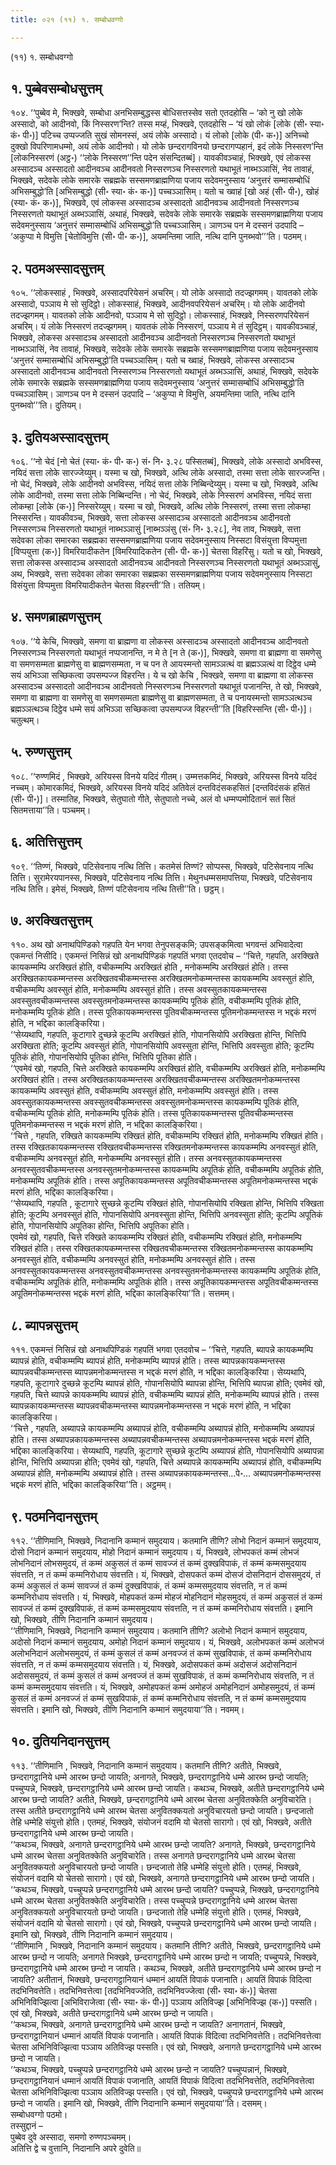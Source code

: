 ```yaml
---
title: ०२१ (११) १. सम्बोधवग्गो

---
```

(११) १. सम्बोधवग्गो  


## १. पुब्बेवसम्बोधसुत्तम्

१०४. ‘‘पुब्बेव मे, भिक्खवे, सम्बोधा अनभिसम्बुद्धस्स बोधिसत्तस्सेव सतो एतदहोसि – ‘को नु खो लोके अस्सादो, को आदीनवो, किं निस्सरण’न्ति? तस्स मय्हं, भिक्खवे, एतदहोसि – ‘यं खो लोकं [लोके (सी॰ स्या॰ कं॰ पी॰)] पटिच्च उप्पज्जति सुखं सोमनस्सं, अयं लोके अस्सादो। यं लोको [लोके (पी॰ क॰)] अनिच्चो दुक्खो विपरिणामधम्मो, अयं लोके आदीनवो। यो लोके छन्दरागविनयो छन्दरागप्पहानं, इदं लोके निस्सरण’न्ति [लोकनिस्सरणं (अट्ठ॰) ‘‘लोके निस्सरण’’न्ति पदेन संसन्दितब्बं]। यावकीवञ्चाहं, भिक्खवे, एवं लोकस्स अस्सादञ्च अस्सादतो आदीनवञ्च आदीनवतो निस्सरणञ्च निस्सरणतो यथाभूतं नाब्भञ्ञासिं, नेव तावाहं, भिक्खवे, सदेवके लोके समारके सब्रह्मके सस्समणब्राह्मणिया पजाय सदेवमनुस्साय ‘अनुत्तरं सम्मासम्बोधिं अभिसम्बुद्धो’ति [अभिसम्बुद्धो (सी॰ स्या॰ कं॰ क॰)] पच्चञ्ञासिम्। यतो च ख्वाहं [खो अहं (सी॰ पी॰), खोहं (स्या॰ कं॰ क॰)], भिक्खवे, एवं लोकस्स अस्सादञ्च अस्सादतो आदीनवञ्च आदीनवतो निस्सरणञ्च निस्सरणतो यथाभूतं अब्भञ्ञासिं, अथाहं, भिक्खवे, सदेवके लोके समारके सब्रह्मके सस्समणब्राह्मणिया पजाय सदेवमनुस्साय ‘अनुत्तरं सम्मासम्बोधिं अभिसम्बुद्धो’ति पच्चञ्ञासिम्। ञाणञ्च पन मे दस्सनं उदपादि – ‘अकुप्पा मे विमुत्ति [चेतोविमुत्ति (सी॰ पी॰ क॰)], अयमन्तिमा जाति, नत्थि दानि पुनब्भवो’’’ति। पठमम्।  


## २. पठमअस्सादसुत्तम्

१०५. ‘‘लोकस्साहं , भिक्खवे, अस्सादपरियेसनं अचरिम्। यो लोके अस्सादो तदज्झगमम्। यावतको लोके अस्सादो, पञ्ञाय मे सो सुदिट्ठो। लोकस्साहं, भिक्खवे, आदीनवपरियेसनं अचरिम्। यो लोके आदीनवो तदज्झगमम्। यावतको लोके आदीनवो, पञ्ञाय मे सो सुदिट्ठो। लोकस्साहं, भिक्खवे, निस्सरणपरियेसनं अचरिम्। यं लोके निस्सरणं तदज्झगमम्। यावतकं लोके निस्सरणं, पञ्ञाय मे तं सुदिट्ठम्। यावकीवञ्चाहं, भिक्खवे, लोकस्स अस्सादञ्च अस्सादतो आदीनवञ्च आदीनवतो निस्सरणञ्च निस्सरणतो यथाभूतं नाब्भञ्ञासिं, नेव तावाहं, भिक्खवे, सदेवके लोके समारके सब्रह्मके सस्समणब्राह्मणिया पजाय सदेवमनुस्साय ‘अनुत्तरं सम्मासम्बोधिं अभिसम्बुद्धो’ति पच्चञ्ञासिम्। यतो च ख्वाहं, भिक्खवे, लोकस्स अस्सादञ्च अस्सादतो आदीनवञ्च आदीनवतो निस्सरणञ्च निस्सरणतो यथाभूतं अब्भञ्ञासिं, अथाहं, भिक्खवे, सदेवके लोके समारके सब्रह्मके सस्समणब्राह्मणिया पजाय सदेवमनुस्साय ‘अनुत्तरं सम्मासम्बोधिं अभिसम्बुद्धो’ति पच्चञ्ञासिम्। ञाणञ्च पन मे दस्सनं उदपादि – ‘अकुप्पा मे विमुत्ति, अयमन्तिमा जाति, नत्थि दानि पुनब्भवो’’’ति। दुतियम्।  


## ३. दुतियअस्सादसुत्तम्

१०६. ‘‘नो चेदं [नो चेतं (स्या॰ कं॰ पी॰ क॰) सं॰ नि॰ ३.२८ पस्सितब्बं], भिक्खवे, लोके अस्सादो अभविस्स, नयिदं सत्ता लोके सारज्जेय्युम्। यस्मा च खो, भिक्खवे, अत्थि लोके अस्सादो, तस्मा सत्ता लोके सारज्जन्ति। नो चेदं, भिक्खवे, लोके आदीनवो अभविस्स, नयिदं सत्ता लोके निब्बिन्देय्युम्। यस्मा च खो, भिक्खवे, अत्थि लोके आदीनवो, तस्मा सत्ता लोके निब्बिन्दन्ति। नो चेदं, भिक्खवे, लोके निस्सरणं अभविस्स, नयिदं सत्ता लोकम्हा [लोके (क॰)] निस्सरेय्युम्। यस्मा च खो, भिक्खवे, अत्थि लोके निस्सरणं, तस्मा सत्ता लोकम्हा निस्सरन्ति। यावकीवञ्च, भिक्खवे, सत्ता लोकस्स अस्सादञ्च अस्सादतो आदीनवञ्च आदीनवतो निस्सरणञ्च निस्सरणतो यथाभूतं नाब्भञ्ञासुं [नाब्भञ्ञंसु (सं॰ नि॰ ३.२८], नेव ताव, भिक्खवे, सत्ता सदेवका लोका समारका सब्रह्मका सस्समणब्राह्मणिया पजाय सदेवमनुस्साय निस्सटा विसंयुत्ता विप्पमुत्ता [विप्पयुत्ता (क॰)] विमरियादीकतेन [विमरियादिकतेन (सी॰ पी॰ क॰)] चेतसा विहरिंसु। यतो च खो, भिक्खवे, सत्ता लोकस्स अस्सादञ्च अस्सादतो आदीनवञ्च आदीनवतो निस्सरणञ्च निस्सरणतो यथाभूतं अब्भञ्ञासुं, अथ, भिक्खवे, सत्ता सदेवका लोका समारका सब्रह्मका सस्समणब्राह्मणिया पजाय सदेवमनुस्साय निस्सटा विसंयुत्ता विप्पमुत्ता विमरियादीकतेन चेतसा विहरन्ती’’ति। ततियम्।  


## ४. समणब्राह्मणसुत्तम्

१०७. ‘‘ये केचि, भिक्खवे, समणा वा ब्राह्मणा वा लोकस्स अस्सादञ्च अस्सादतो आदीनवञ्च आदीनवतो निस्सरणञ्च निस्सरणतो यथाभूतं नप्पजानन्ति, न मे ते [न ते (क॰)], भिक्खवे, समणा वा ब्राह्मणा वा समणेसु वा समणसम्मता ब्राह्मणेसु वा ब्राह्मणसम्मता, न च पन ते आयस्मन्तो सामञ्ञत्थं वा ब्रह्मञ्ञत्थं वा दिट्ठेव धम्मे सयं अभिञ्ञा सच्छिकत्वा उपसम्पज्ज विहरन्ति। ये च खो केचि , भिक्खवे, समणा वा ब्राह्मणा वा लोकस्स अस्सादञ्च अस्सादतो आदीनवञ्च आदीनवतो निस्सरणञ्च निस्सरणतो यथाभूतं पजानन्ति, ते खो, भिक्खवे, समणा वा ब्राह्मणा वा समणेसु वा समणसम्मता ब्राह्मणेसु वा ब्राह्मणसम्मता, ते च पनायस्मन्तो सामञ्ञत्थञ्च ब्रह्मञ्ञत्थञ्च दिट्ठेव धम्मे सयं अभिञ्ञा सच्छिकत्वा उपसम्पज्ज विहरन्ती’’ति [विहरिस्सन्ति (सी॰ पी॰)]। चतुत्थम्।  


## ५. रुण्णसुत्तम्

१०८. ‘‘रुण्णमिदं , भिक्खवे, अरियस्स विनये यदिदं गीतम्। उम्मत्तकमिदं, भिक्खवे, अरियस्स विनये यदिदं नच्चम्। कोमारकमिदं, भिक्खवे, अरियस्स विनये यदिदं अतिवेलं दन्तविदंसकहसितं [दन्तविदंसकं हसितं (सी॰ पी॰)]। तस्मातिह, भिक्खवे, सेतुघातो गीते, सेतुघातो नच्चे, अलं वो धम्मप्पमोदितानं सतं सितं सितमत्ताया’’ति। पञ्चमम्।  


## ६. अतित्तिसुत्तम्

१०९. ‘‘तिण्णं, भिक्खवे, पटिसेवनाय नत्थि तित्ति। कतमेसं तिण्णं? सोप्पस्स, भिक्खवे, पटिसेवनाय नत्थि तित्ति। सुरामेरयपानस्स, भिक्खवे, पटिसेवनाय नत्थि तित्ति। मेथुनधम्मसमापत्तिया, भिक्खवे, पटिसेवनाय नत्थि तित्ति। इमेसं, भिक्खवे, तिण्णं पटिसेवनाय नत्थि तित्ती’’ति। छट्ठम्।  


## ७. अरक्खितसुत्तम्

११०. अथ खो अनाथपिण्डिको गहपति येन भगवा तेनुपसङ्कमि; उपसङ्कमित्वा भगवन्तं अभिवादेत्वा एकमन्तं निसीदि। एकमन्तं निसिन्नं खो अनाथपिण्डिकं गहपतिं भगवा एतदवोच – ‘‘चित्ते, गहपति, अरक्खिते कायकम्मम्पि अरक्खितं होति, वचीकम्मम्पि अरक्खितं होति , मनोकम्मम्पि अरक्खितं होति। तस्स अरक्खितकायकम्मन्तस्स अरक्खितवचीकम्मन्तस्स अरक्खितमनोकम्मन्तस्स कायकम्मम्पि अवस्सुतं होति, वचीकम्मम्पि अवस्सुतं होति, मनोकम्मम्पि अवस्सुतं होति। तस्स अवस्सुतकायकम्मन्तस्स अवस्सुतवचीकम्मन्तस्स अवस्सुतमनोकम्मन्तस्स कायकम्मम्पि पूतिकं होति, वचीकम्मम्पि पूतिकं होति, मनोकम्मम्पि पूतिकं होति। तस्स पूतिकायकम्मन्तस्स पूतिवचीकम्मन्तस्स पूतिमनोकम्मन्तस्स न भद्दकं मरणं होति, न भद्दिका कालङ्किरिया।  
‘‘सेय्यथापि, गहपति, कूटागारे दुच्छन्ने कूटम्पि अरक्खितं होति, गोपानसियोपि अरक्खिता होन्ति, भित्तिपि अरक्खिता होति; कूटम्पि अवस्सुतं होति, गोपानसियोपि अवस्सुता होन्ति, भित्तिपि अवस्सुता होति; कूटम्पि पूतिकं होति, गोपानसियोपि पूतिका होन्ति, भित्तिपि पूतिका होति।  
‘‘एवमेवं खो, गहपति, चित्ते अरक्खिते कायकम्मम्पि अरक्खितं होति, वचीकम्मम्पि अरक्खितं होति, मनोकम्मम्पि अरक्खितं होति। तस्स अरक्खितकायकम्मन्तस्स अरक्खितवचीकम्मन्तस्स अरक्खितमनोकम्मन्तस्स कायकम्मम्पि अवस्सुतं होति, वचीकम्मम्पि अवस्सुतं होति, मनोकम्मम्पि अवस्सुतं होति। तस्स अवस्सुतकायकम्मन्तस्स अवस्सुतवचीकम्मन्तस्स अवस्सुतमनोकम्मन्तस्स कायकम्मम्पि पूतिकं होति, वचीकम्मम्पि पूतिकं होति, मनोकम्मम्पि पूतिकं होति। तस्स पूतिकायकम्मन्तस्स पूतिवचीकम्मन्तस्स पूतिमनोकम्मन्तस्स न भद्दकं मरणं होति, न भद्दिका कालङ्किरिया।  
‘‘चित्ते , गहपति, रक्खिते कायकम्मम्पि रक्खितं होति, वचीकम्मम्पि रक्खितं होति, मनोकम्मम्पि रक्खितं होति। तस्स रक्खितकायकम्मन्तस्स रक्खितवचीकम्मन्तस्स रक्खितमनोकम्मन्तस्स कायकम्मम्पि अनवस्सुतं होति, वचीकम्मम्पि अनवस्सुतं होति, मनोकम्मम्पि अनवस्सुतं होति। तस्स अनवस्सुतकायकम्मन्तस्स अनवस्सुतवचीकम्मन्तस्स अनवस्सुतमनोकम्मन्तस्स कायकम्मम्पि अपूतिकं होति, वचीकम्मम्पि अपूतिकं होति, मनोकम्मम्पि अपूतिकं होति। तस्स अपूतिकायकम्मन्तस्स अपूतिवचीकम्मन्तस्स अपूतिमनोकम्मन्तस्स भद्दकं मरणं होति, भद्दिका कालङ्किरिया।  
‘‘सेय्यथापि, गहपति , कूटागारे सुच्छन्ने कूटम्पि रक्खितं होति, गोपानसियोपि रक्खिता होन्ति, भित्तिपि रक्खिता होति; कूटम्पि अनवस्सुतं होति, गोपानसियोपि अनवस्सुता होन्ति, भित्तिपि अनवस्सुता होति; कूटम्पि अपूतिकं होति, गोपानसियोपि अपूतिका होन्ति, भित्तिपि अपूतिका होति।  
एवमेवं खो, गहपति, चित्ते रक्खिते कायकम्मम्पि रक्खितं होति, वचीकम्मम्पि रक्खितं होति, मनोकम्मम्पि रक्खितं होति। तस्स रक्खितकायकम्मन्तस्स रक्खितवचीकम्मन्तस्स रक्खितमनोकम्मन्तस्स कायकम्मम्पि अनवस्सुतं होति, वचीकम्मम्पि अनवस्सुतं होति, मनोकम्मम्पि अनवस्सुतं होति। तस्स अनवस्सुतकायकम्मन्तस्स अनवस्सुतवचीकम्मन्तस्स अनवस्सुतमनोकम्मन्तस्स कायकम्मम्पि अपूतिकं होति, वचीकम्मम्पि अपूतिकं होति, मनोकम्मम्पि अपूतिकं होति। तस्स अपूतिकायकम्मन्तस्स अपूतिवचीकम्मन्तस्स अपूतिमनोकम्मन्तस्स भद्दकं मरणं होति, भद्दिका कालङ्किरिया’’ति। सत्तमम्।  


## ८. ब्यापन्नसुत्तम्

१११. एकमन्तं निसिन्नं खो अनाथपिण्डिकं गहपतिं भगवा एतदवोच – ‘‘चित्ते, गहपति, ब्यापन्ने कायकम्मम्पि ब्यापन्नं होति, वचीकम्मम्पि ब्यापन्नं होति, मनोकम्मम्पि ब्यापन्नं होति। तस्स ब्यापन्नकायकम्मन्तस्स ब्यापन्नवचीकम्मन्तस्स ब्यापन्नमनोकम्मन्तस्स न भद्दकं मरणं होति, न भद्दिका कालङ्किरिया। सेय्यथापि, गहपति, कूटागारे दुच्छन्ने कूटम्पि ब्यापन्नं होति, गोपानसियोपि ब्यापन्ना होन्ति, भित्तिपि ब्यापन्ना होति; एवमेवं खो, गहपति, चित्ते ब्यापन्ने कायकम्मम्पि ब्यापन्नं होति, वचीकम्मम्पि ब्यापन्नं होति, मनोकम्मम्पि ब्यापन्नं होति। तस्स ब्यापन्नकायकम्मन्तस्स ब्यापन्नवचीकम्मन्तस्स ब्यापन्नमनोकम्मन्तस्स न भद्दकं मरणं होति, न भद्दिका कालङ्किरिया।  
‘‘चित्ते , गहपति, अब्यापन्ने कायकम्मम्पि अब्यापन्नं होति, वचीकम्मम्पि अब्यापन्नं होति, मनोकम्मम्पि अब्यापन्नं होति। तस्स अब्यापन्नकायकम्मन्तस्स अब्यापन्नवचीकम्मन्तस्स अब्यापन्नमनोकम्मन्तस्स भद्दकं मरणं होति, भद्दिका कालङ्किरिया। सेय्यथापि, गहपति, कूटागारे सुच्छन्ने कूटम्पि अब्यापन्नं होति, गोपानसियोपि अब्यापन्ना होन्ति, भित्तिपि अब्यापन्ना होति; एवमेवं खो, गहपति, चित्ते अब्यापन्ने कायकम्मम्पि अब्यापन्नं होति, वचीकम्मम्पि अब्यापन्नं होति, मनोकम्मम्पि अब्यापन्नं होति। तस्स अब्यापन्नकायकम्मन्तस्स…पे॰… अब्यापन्नमनोकम्मन्तस्स भद्दकं मरणं होति, भद्दिका कालङ्किरिया’’ति। अट्ठमम्।  


## ९. पठमनिदानसुत्तम्

११२. ‘‘तीणिमानि, भिक्खवे, निदानानि कम्मानं समुदयाय। कतमानि तीणि? लोभो निदानं कम्मानं समुदयाय, दोसो निदानं कम्मानं समुदयाय, मोहो निदानं कम्मानं समुदयाय। यं, भिक्खवे, लोभपकतं कम्मं लोभजं लोभनिदानं लोभसमुदयं, तं कम्मं अकुसलं तं कम्मं सावज्जं तं कम्मं दुक्खविपाकं, तं कम्मं कम्मसमुदयाय संवत्तति, न तं कम्मं कम्मनिरोधाय संवत्तति। यं, भिक्खवे, दोसपकतं कम्मं दोसजं दोसनिदानं दोससमुदयं, तं कम्मं अकुसलं तं कम्मं सावज्जं तं कम्मं दुक्खविपाकं, तं कम्मं कम्मसमुदयाय संवत्तति, न तं कम्मं कम्मनिरोधाय संवत्तति। यं, भिक्खवे, मोहपकतं कम्मं मोहजं मोहनिदानं मोहसमुदयं, तं कम्मं अकुसलं तं कम्मं सावज्जं तं कम्मं दुक्खविपाकं, तं कम्मं कम्मसमुदयाय संवत्तति, न तं कम्मं कम्मनिरोधाय संवत्तति। इमानि खो, भिक्खवे, तीणि निदानानि कम्मानं समुदयाय।  
‘‘तीणिमानि, भिक्खवे, निदानानि कम्मानं समुदयाय। कतमानि तीणि? अलोभो निदानं कम्मानं समुदयाय, अदोसो निदानं कम्मानं समुदयाय, अमोहो निदानं कम्मानं समुदयाय। यं, भिक्खवे, अलोभपकतं कम्मं अलोभजं अलोभनिदानं अलोभसमुदयं, तं कम्मं कुसलं तं कम्मं अनवज्जं तं कम्मं सुखविपाकं, तं कम्मं कम्मनिरोधाय संवत्तति, न तं कम्मं कम्मसमुदयाय संवत्तति। यं, भिक्खवे, अदोसपकतं कम्मं अदोसजं अदोसनिदानं अदोससमुदयं, तं कम्मं कुसलं तं कम्मं अनवज्जं तं कम्मं सुखविपाकं, तं कम्मं कम्मनिरोधाय संवत्तति, न तं कम्मं कम्मसमुदयाय संवत्तति। यं, भिक्खवे, अमोहपकतं कम्मं अमोहजं अमोहनिदानं अमोहसमुदयं, तं कम्मं कुसलं तं कम्मं अनवज्जं तं कम्मं सुखविपाकं, तं कम्मं कम्मनिरोधाय संवत्तति, न तं कम्मं कम्मसमुदयाय संवत्तति। इमानि खो, भिक्खवे, तीणि निदानानि कम्मानं समुदयाया’’ति। नवमम्।  


## १०. दुतियनिदानसुत्तम्

११३. ‘‘तीणिमानि , भिक्खवे, निदानानि कम्मानं समुदयाय। कतमानि तीणि? अतीते, भिक्खवे, छन्दरागट्ठानिये धम्मे आरब्भ छन्दो जायति; अनागते, भिक्खवे, छन्दरागट्ठानिये धम्मे आरब्भ छन्दो जायति; पच्चुप्पन्ने, भिक्खवे, छन्दरागट्ठानिये धम्मे आरब्भ छन्दो जायति। कथञ्च, भिक्खवे, अतीते छन्दरागट्ठानिये धम्मे आरब्भ छन्दो जायति? अतीते, भिक्खवे, छन्दरागट्ठानिये धम्मे आरब्भ चेतसा अनुवितक्केति अनुविचारेति। तस्स अतीते छन्दरागट्ठानिये धम्मे आरब्भ चेतसा अनुवितक्कयतो अनुविचारयतो छन्दो जायति। छन्दजातो तेहि धम्मेहि संयुत्तो होति। एतमहं, भिक्खवे, संयोजनं वदामि यो चेतसो सारागो। एवं खो, भिक्खवे, अतीते छन्दरागट्ठानिये धम्मे आरब्भ छन्दो जायति।  
‘‘कथञ्च, भिक्खवे, अनागते छन्दरागट्ठानिये धम्मे आरब्भ छन्दो जायति? अनागते, भिक्खवे, छन्दरागट्ठानिये धम्मे आरब्भ चेतसा अनुवितक्केति अनुविचारेति। तस्स अनागते छन्दरागट्ठानिये धम्मे आरब्भ चेतसा अनुवितक्कयतो अनुविचारयतो छन्दो जायति। छन्दजातो तेहि धम्मेहि संयुत्तो होति। एतमहं, भिक्खवे, संयोजनं वदामि यो चेतसो सारागो। एवं खो, भिक्खवे, अनागते छन्दरागट्ठानिये धम्मे आरब्भ छन्दो जायति।  
‘‘कथञ्च, भिक्खवे, पच्चुप्पन्ने छन्दरागट्ठानिये धम्मे आरब्भ छन्दो जायति? पच्चुप्पन्ने, भिक्खवे, छन्दरागट्ठानिये धम्मे आरब्भ चेतसा अनुवितक्केति अनुविचारेति। तस्स पच्चुप्पन्ने छन्दरागट्ठानिये धम्मे आरब्भ चेतसा अनुवितक्कयतो अनुविचारयतो छन्दो जायति। छन्दजातो तेहि धम्मेहि संयुत्तो होति। एतमहं, भिक्खवे, संयोजनं वदामि यो चेतसो सारागो। एवं खो, भिक्खवे, पच्चुप्पन्ने छन्दरागट्ठानिये धम्मे आरब्भ छन्दो जायति। इमानि खो, भिक्खवे, तीणि निदानानि कम्मानं समुदयाय।  
‘‘तीणिमानि , भिक्खवे, निदानानि कम्मानं समुदयाय। कतमानि तीणि? अतीते, भिक्खवे, छन्दरागट्ठानिये धम्मे आरब्भ छन्दो न जायति; अनागते भिक्खवे, छन्दरागट्ठानिये धम्मे आरब्भ छन्दो न जायति; पच्चुप्पन्ने, भिक्खवे, छन्दरागट्ठानिये धम्मे आरब्भ छन्दो न जायति। कथञ्च, भिक्खवे, अतीते छन्दरागट्ठानिये धम्मे आरब्भ छन्दो न जायति? अतीतानं, भिक्खवे, छन्दरागट्ठानियानं धम्मानं आयतिं विपाकं पजानाति। आयतिं विपाकं विदित्वा तदभिनिवत्तेति। तदभिनिवत्तेत्वा [तदभिनिवज्जेति, तदभिनिवज्जेत्वा (सी॰ स्या॰ कं॰)] चेतसा अभिनिविज्झित्वा [अभिविराजेत्वा (सी॰ स्या॰ कं॰ पी॰)] पञ्ञाय अतिविज्झ [अभिनिविज्झ (क॰)] पस्सति। एवं खो, भिक्खवे, अतीते छन्दरागट्ठानिये धम्मे आरब्भ छन्दो न जायति।  
‘‘कथञ्च, भिक्खवे, अनागते छन्दरागट्ठानिये धम्मे आरब्भ छन्दो न जायति? अनागतानं, भिक्खवे, छन्दरागट्ठानियानं धम्मानं आयतिं विपाकं पजानाति। आयतिं विपाकं विदित्वा तदभिनिवत्तेति। तदभिनिवत्तेत्वा चेतसा अभिनिविज्झित्वा पञ्ञाय अतिविज्झ पस्सति। एवं खो, भिक्खवे, अनागते छन्दरागट्ठानिये धम्मे आरब्भ छन्दो न जायति।  
‘‘कथञ्च, भिक्खवे, पच्चुप्पन्ने छन्दरागट्ठानिये धम्मे आरब्भ छन्दो न जायति? पच्चुप्पन्नानं, भिक्खवे, छन्दरागट्ठानियानं धम्मानं आयतिं विपाकं पजानाति, आयतिं विपाकं विदित्वा तदभिनिवत्तेति, तदभिनिवत्तेत्वा चेतसा अभिनिविज्झित्वा पञ्ञाय अतिविज्झ पस्सति। एवं खो, भिक्खवे, पच्चुप्पन्ने छन्दरागट्ठानिये धम्मे आरब्भ छन्दो न जायति। इमानि खो, भिक्खवे, तीणि निदानानि कम्मानं समुदयाया’’ति। दसमम्।  
सम्बोधवग्गो पठमो।  
तस्सुद्दानं –  
पुब्बेव दुवे अस्सादा, समणो रुण्णपञ्चमम्।  
अतित्ति द्वे च वुत्तानि, निदानानि अपरे दुवेति॥  